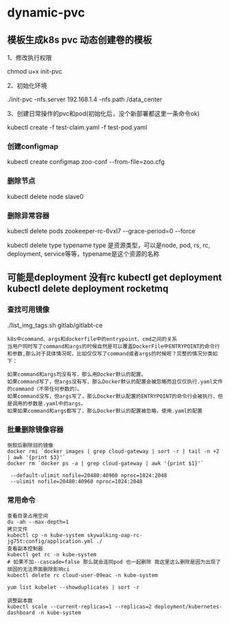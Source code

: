 ﻿# dynamic-pvc
## 模板生成k8s pvc 动态创建卷的模板

1、修改执行权限

chmod u+x init-pvc

2、初始化环境

./init-pvc -nfs.server 192.168.1.4 -nfs.path /data_center

3、创建日常操作的pvc和pod(初始化后，没个新部署都这里一条命令ok)

kubectl create -f test-claim.yaml -f test-pod.yaml


### 创建configmap

kubectl create configmap zoo-conf --from-file=zoo.cfg

### 删除节点
kubectl delete node slave0

### 删除异常容器
kubectl delete pods zookeeper-rc-6vxl7 --grace-period=0 --force 

kubectl delete type typename
type 是资源类型，可以是node, pod, rs, rc, deployment, service等等，typename是这个资源的名称

可能是deployment 没有rc
kubectl get deployment
kubectl delete deployment rocketmq
---

### 查找可用镜像
./list_img_tags.sh gitlab/gitlabt-ce


```
k8s中command、args和dockerfile中的entrypoint、cmd之间的关系
当用户同时写了command和args的时候自然是可以覆盖DockerFile中ENTRYPOINT的命令行和参数,那么对于具体情况呢，比如仅仅写了command或者args的时候呢？完整的情况分类如下：

如果command和args均没有写，那么用Docker默认的配置。
如果command写了，但args没有写，那么Docker默认的配置会被忽略而且仅仅执行.yaml文件的command（不带任何参数的）。
如果command没写，但args写了，那么Docker默认配置的ENTRYPOINT的命令行会被执行，但是调用的参数是.yaml中的args。
如果如果command和args都写了，那么Docker默认的配置被忽略，使用.yaml的配置
```

### 批量删除镜像容器
```
倒叙后删除旧的镜像
docker rmi `docker images | grep cloud-gateway | sort -r | tail -n +2 | awk '{print $3}'`
docker rm `docker ps -a | grep cloud-gateway | awk '{print $1}'`
```

```
 --default-ulimit nofile=20480:40960 nproc=1024:2048
 --ulimit nofile=20480:40960 nproc=1024:2048
```

### 常用命令
```
查看目录占用空间
du -ah --max-depth=1
拷贝文件
kubectl cp -n kube-system skywalking-oap-rc-jg75t:config/application.yml ./
查看副本控制器
kubectl get rc -n kube-system
# 如果不加--cascade=false 那么就会连同pod 也一起删除 我这里这么删除是因为出现了顽固的无法界面删除影响ci
kubectl delete rc cloud-user-09eac -n kube-system 

yum list kubelet --showduplicates | sort -r 

调整副本数
kubectl scale --current-replicas=1 --replicas=2 deployment/kubernetes-dashboard -n kube-system
```